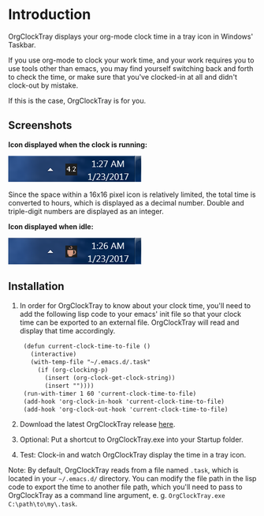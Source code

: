 # Introduction

OrgClockTray displays your org-mode clock time in a tray
icon in Windows' Taskbar.

If you use org-mode to clock your work time, and your work requires you to
use tools other than emacs, you may find yourself switching back and
forth to check the time, or make sure that you've clocked-in at
all and didn't clock-out by mistake.

If this is the case, OrgClockTray is for you.

## Screenshots

**Icon displayed when the clock is running:**

![Icon displayed when the clock's running](https://github.com/schmendrik/OrgClockTray/blob/master/Resources/Screenshot2.png
 "Active clock")

Since the space within a 16x16 pixel icon is relatively limited, the total time is converted to hours, which is displayed as a decimal number. Double and triple-digit numbers are displayed as an integer.

**Icon displayed when idle:**

![Icon displayed when idle](https://github.com/schmendrik/OrgClockTray/blob/master/Resources/Screenshot1.png
 "No active clock")

## Installation

1. In order for OrgClockTray to know about your clock time, you'll need to add the following lisp code to your emacs' init file so that your clock time can be exported to an external file. OrgClockTray will read and display that time accordingly.

        (defun current-clock-time-to-file ()
          (interactive)
          (with-temp-file "~/.emacs.d/.task"
            (if (org-clocking-p)
              (insert (org-clock-get-clock-string))
              (insert ""))))
        (run-with-timer 1 60 'current-clock-time-to-file)
        (add-hook 'org-clock-in-hook 'current-clock-time-to-file)
        (add-hook 'org-clock-out-hook 'current-clock-time-to-file)

2. Download the latest OrgClockTray release [here](https://github.com/schmendrik/OrgClockTray/releases/latest).
3. Optional: Put a shortcut to OrgClockTray.exe into your Startup folder.
4. Test: Clock-in and watch OrgClockTray display the time in a tray icon.

Note: By default, OrgClockTray reads from a file
named `.task`, which is located in your `~/.emacs.d/` directory. You can
modify the file path in the lisp code to export the time to another
file path, which you'll need to pass to OrgClockTray as a command line
argument, e. g. `OrgClockTray.exe C:\path\to\my\.task`.

